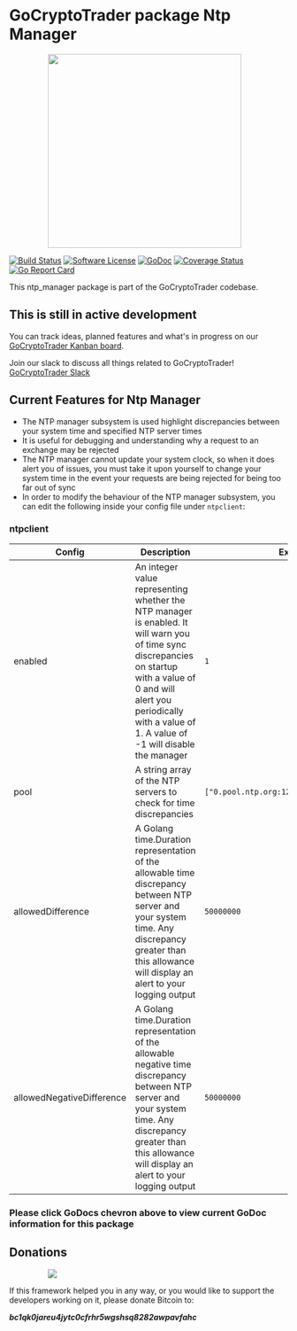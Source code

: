 # GoCryptoTrader package Ntp Manager

<img src="/common/gctlogo.png?raw=true" width="350px" height="350px" hspace="70">


[![Build Status](https://github.com/thrasher-corp/gocryptotrader/actions/workflows/tests.yml/badge.svg?branch=master)](https://github.com/thrasher-corp/gocryptotrader/actions/workflows/tests.yml)
[![Software License](https://img.shields.io/badge/License-MIT-orange.svg?style=flat-square)](https://github.com/thrasher-corp/gocryptotrader/blob/master/LICENSE)
[![GoDoc](https://godoc.org/github.com/thrasher-corp/gocryptotrader?status.svg)](https://godoc.org/github.com/thrasher-corp/gocryptotrader/engine/ntp_manager)
[![Coverage Status](https://codecov.io/gh/thrasher-corp/gocryptotrader/graph/badge.svg?token=41784B23TS)](https://codecov.io/gh/thrasher-corp/gocryptotrader)
[![Go Report Card](https://goreportcard.com/badge/github.com/thrasher-corp/gocryptotrader)](https://goreportcard.com/report/github.com/thrasher-corp/gocryptotrader)


This ntp_manager package is part of the GoCryptoTrader codebase.

## This is still in active development

You can track ideas, planned features and what's in progress on our [GoCryptoTrader Kanban board](https://github.com/orgs/thrasher-corp/projects/3).

Join our slack to discuss all things related to GoCryptoTrader! [GoCryptoTrader Slack](https://join.slack.com/t/gocryptotrader/shared_invite/zt-38z8abs3l-gH8AAOk8XND6DP5NfCiG_g)

## Current Features for Ntp Manager
+ The NTP manager subsystem is used highlight discrepancies between your system time and specified NTP server times
+ It is useful for debugging and understanding why a request to an exchange may be rejected
+ The NTP manager cannot update your system clock, so when it does alert you of issues, you must take it upon yourself to change your system time in the event your requests are being rejected for being too far out of sync
+ In order to modify the behaviour of the NTP manager subsystem, you can edit the following inside your config file under `ntpclient`:

### ntpclient

| Config | Description | Example |
| ------ | ----------- | ------- |
| enabled | An integer value representing whether the NTP manager is enabled. It will warn you of time sync discrepancies on startup with a value of 0 and will alert you periodically with a value of 1. A value of -1 will disable the manager  |  `1` |
| pool | A string array of the NTP servers to check for time discrepancies |  `["0.pool.ntp.org:123","pool.ntp.org:123"]` |
| allowedDifference | A Golang time.Duration representation of the allowable time discrepancy between NTP server and your system time. Any discrepancy greater than this allowance will display an alert to your logging output |  `50000000` |
| allowedNegativeDifference | A Golang time.Duration representation of the allowable negative time discrepancy between NTP server and your system time. Any discrepancy greater than this allowance will display an alert to your logging output |  `50000000` |


### Please click GoDocs chevron above to view current GoDoc information for this package
## Donations

<img src="https://github.com/thrasher-corp/gocryptotrader/blob/master/web/src/assets/donate.png?raw=true" hspace="70">

If this framework helped you in any way, or you would like to support the developers working on it, please donate Bitcoin to:

***bc1qk0jareu4jytc0cfrhr5wgshsq8282awpavfahc***
